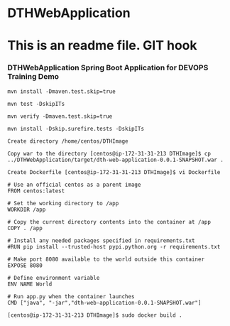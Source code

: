 # DTHWebApplication
# This is an readme file. GIT hook
### DTHWebApplication Spring Boot Application for DEVOPS Training Demo

```
mvn install -Dmaven.test.skip=true
```
```
mvn test -DskipITs
```
```
mvn verify -Dmaven.test.skip=true
```

```
mvn install -Dskip.surefire.tests -DskipITs
```

```
Create directory /home/centos/DTHImage
```

```
Copy war to the directory [centos@ip-172-31-31-213 DTHImage]$ cp ../DTHWebApplication/target/dth-web-application-0.0.1-SNAPSHOT.war .
```

```
Create Dockerfile [centos@ip-172-31-31-213 DTHImage]$ vi Dockerfile
```

```
# Use an official centos as a parent image
FROM centos:latest

# Set the working directory to /app
WORKDIR /app

# Copy the current directory contents into the container at /app
COPY . /app

# Install any needed packages specified in requirements.txt
#RUN pip install --trusted-host pypi.python.org -r requirements.txt

# Make port 8080 available to the world outside this container
EXPOSE 8080

# Define environment variable
ENV NAME World

# Run app.py when the container launches
CMD ["java", "-jar","dth-web-application-0.0.1-SNAPSHOT.war"]

```

```
[centos@ip-172-31-31-213 DTHImage]$ sudo docker build .
```
